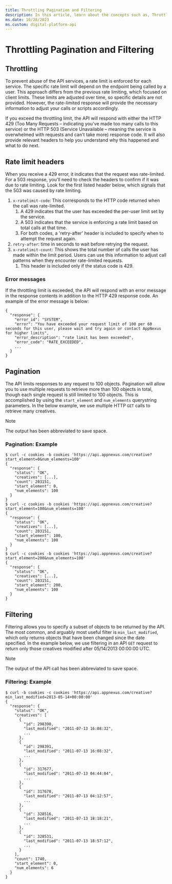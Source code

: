 ```yaml
---
title: Throttling Pagination and Filtering
description: In this article, learn about the concepts such as, Throttling, Pagination, and Filtering, accompanied by examples.
ms.date: 10/28/2023
ms.custom: digital-platform-api
---
```


# Throttling Pagination and Filtering

## Throttling

To prevent abuse of the API services, a rate limit is enforced for each service. The specific rate limit will depend on the endpoint being called by a user. This approach differs from the previous rate limiting, which focused on client limits. These limits are adjusted over time, so specific details are not provided. However, the rate-limited response will provide the necessary information to adjust your calls or scripts accordingly.

If you exceed the throttling limit, the API will respond with either the HTTP 429 (Too Many Requests – indicating you've made too many calls to this service) or the HTTP 503 (Service Unavailable – meaning the service is overwhelmed with requests and can't take more) response code. It will also provide relevant headers to help you understand why this happened and what to do next.

## Rate limit headers

When you receive a 429 error, it indicates that the request was rate-limited. For a 503 response, you'll need to check the headers to confirm if it was due to rate limiting. Look for the first listed header below, which signals that the 503 was caused by rate limiting.

1. `x-ratelimit-code`: This corresponds to the HTTP code returned when the call was rate-limited.
     1. A 429 indicates that the user has exceeded the per-user limit set by the service.
     1. A 503 indicates that the service is enforcing a rate limit based on total calls at that time.
     1. For both codes, a 'retry-after' header is included to specify when to attempt the request again.
1. `retry-after`: time in seconds to wait before retrying the request.
1. `x-ratelimit-count`: This shows the total number of calls the user has made within the limit period. Users can use this information to adjust call patterns when they encounter rate-limited requests.
     1. This header is included only if the status code is 429.

### Error messages

If the throttling limit is exceeded, the API will respond with an error message in the response contents in addition to the HTTP 429 response code. An example of the error message is below:

```
{
  "response": {
    "error_id": "SYSTEM",
    "error": "You have exceeded your request limit of 100 per 60 seconds for this user, please wait and try again or contact AppNexus for higher limits",
    "error_description": "rate limit has been exceeded",
    "error_code": "RATE_EXCEEDED",
    ...
  }
}
```

## Pagination

The API limits responses to any request to 100 objects. Pagination will allow you to use multiple requests to retrieve more than 100 objects in total, though each single request is still limited to 100 objects. This is accomplished by using the `start_element` and `num_elements` querystring parameters. In the below example, we use multiple HTTP `GET` calls to retrieve many creatives.

> [!NOTE]
> The output has been abbreviated to save space.

### Pagination: Example

```
$ curl -c cookies -b cookies 'https://api.appnexus.com/creative?start_element=0&num_elements=100'
{
  "response": {
    "status": "OK",
    "creatives": [...],
    "count": 203151,
    "start_element": 0,
    "num_elements": 100
  }
}
$ curl -c cookies -b cookies 'https://api.appnexus.com/creative?start_element=100&num_elements=100'
{
  "response": {
    "status": "OK",
    "creatives": [...],
    "count": 203151,
    "start_element": 100,
    "num_elements": 100
  }
}
$ curl -c cookies -b cookies 'https://api.appnexus.com/creative?start_element=200&num_elements=100'
{
  "response": {
    "status": "OK",
    "creatives": [...],
    "count": 203151,
    "start_element": 200,
    "num_elements": 100
  }
}
```

## Filtering

Filtering allows you to specify a subset of objects to be returned by the API. The most common, and arguably most useful filter is `min_last_modified`, which only returns objects that have been changed since the date specified. In the example below, we use filtering in an API `GET` request to return only those creatives modified after 05/14/2013 00:00:00 UTC.

> [!NOTE]
> The output of the API call has been abbreviated to save space.

### Filtering: Example

```
$ curl -b cookies -c cookies 'https://api.appnexus.com/creative?min_last_modified=2013-05-14+00:00:00'
{
  "response": {
    "status": "OK",
    "creatives": [
      {
        "id": 298390,
        "last_modified": "2011-07-13 16:08:32",
        ...
      },
      {
        "id": 298391,
        "last_modified": "2011-07-13 16:08:32",
        ...
      },
      {
        "id": 317677,
        "last_modified": "2011-07-13 04:44:04",
        ...
      },
      {
        "id": 317678,
        "last_modified": "2011-07-13 04:12:57",
        ...
      },
      {
        "id": 328516,
        "last_modified": "2011-07-13 18:18:21",
        ...
      },
      {
        "id": 328531,
        "last_modified": "2011-07-13 18:57:12",
        ...
      }
    ],
    "count": 1740,
    "start_element": 0,
    "num_elements": 6
  }
}
```
